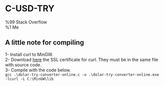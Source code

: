 # C-USD-TRY
%99 Stack Overflow  
%1  Me  

## A little note for compiling  
1-  Install curl to MinGW.  
2-  Download [here](https://curl.haxx.se/docs/sslcerts.html) the SSL certificate for curl. They must be in the same file with source code.   
3-  Compile with the code below.  
    ```
      gcc .\dolar-try-converter-online.c -o .\dolar-try-converter-online.exe -lcurl -L C:\MinGW\lib
    ```

